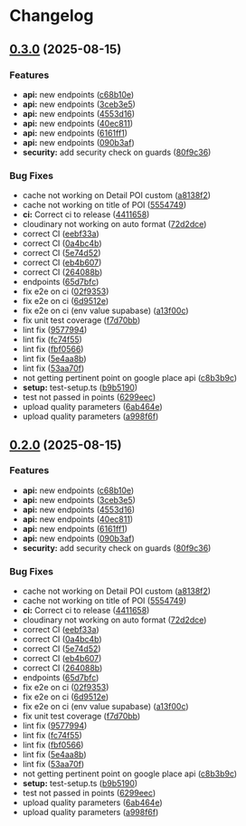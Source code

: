# Changelog

## [0.3.0](https://github.com/SnapyBara/snapybara-back/compare/snapybara-back-v0.2.0...snapybara-back-v0.3.0) (2025-08-15)


### Features

* **api:** new endpoints ([c68b10e](https://github.com/SnapyBara/snapybara-back/commit/c68b10ec7d73a7d346e31534d4c997229de38a69))
* **api:** new endpoints ([3ceb3e5](https://github.com/SnapyBara/snapybara-back/commit/3ceb3e585ce33f81f5f99fdda1f6d2e6e30d81eb))
* **api:** new endpoints ([4553d16](https://github.com/SnapyBara/snapybara-back/commit/4553d16781d2220272ce21d96e470df11589140a))
* **api:** new endpoints ([40ec811](https://github.com/SnapyBara/snapybara-back/commit/40ec811748e765ba98b28b31d55f81b65fd1fd90))
* **api:** new endpoints ([6161ff1](https://github.com/SnapyBara/snapybara-back/commit/6161ff1eb6aae654bef4d474ea3f2911e1c698c5))
* **api:** new endpoints ([090b3af](https://github.com/SnapyBara/snapybara-back/commit/090b3afa8a37d57d019d388038efd85ec3f1f751))
* **security:** add security check on guards ([80f9c36](https://github.com/SnapyBara/snapybara-back/commit/80f9c36bf9e6afb50e41286376cfc8a00de1da35))


### Bug Fixes

* cache not working on Detail POI custom ([a8138f2](https://github.com/SnapyBara/snapybara-back/commit/a8138f28e4c56f67d5a07216e4ca26f6136c1f19))
* cache not working on title of POI ([5554749](https://github.com/SnapyBara/snapybara-back/commit/555474930e9e8a37ee1acb3f72862e41bf8c864e))
* **ci:** Correct ci to release ([4411658](https://github.com/SnapyBara/snapybara-back/commit/44116586a01702a68880652708f43a4da2db27f0))
* cloudinary not working on auto format ([72d2dce](https://github.com/SnapyBara/snapybara-back/commit/72d2dce43aa2cfa0ef31fff5ed72e7c932606cdf))
* correct CI ([eebf33a](https://github.com/SnapyBara/snapybara-back/commit/eebf33ab2cac291831ee8477c23b4b20b7c45d40))
* correct CI ([0a4bc4b](https://github.com/SnapyBara/snapybara-back/commit/0a4bc4b902a242bef0d19123517f0657656d3d9d))
* correct CI ([5e74d52](https://github.com/SnapyBara/snapybara-back/commit/5e74d522967934d5c3a9e5a29f8af029db0a2c17))
* correct CI ([eb4b607](https://github.com/SnapyBara/snapybara-back/commit/eb4b6079be8a5e5f8d0c32c30351b6b8a30c23fb))
* correct CI ([264088b](https://github.com/SnapyBara/snapybara-back/commit/264088b81dd6f660fa6daada08bd86f2bba8a81e))
* endpoints ([65d7bfc](https://github.com/SnapyBara/snapybara-back/commit/65d7bfc71817833a7b694f1ef920d8561943e6bf))
* fix e2e on ci ([02f9353](https://github.com/SnapyBara/snapybara-back/commit/02f9353524b8043479cc4074c6a9f2792904a6a8))
* fix e2e on ci ([6d9512e](https://github.com/SnapyBara/snapybara-back/commit/6d9512e1130220173bbeef5ef3e6c52ed336db4d))
* fix e2e on ci (env value supabase) ([a13f00c](https://github.com/SnapyBara/snapybara-back/commit/a13f00c7d997d8842fbbd02297add09b73dd80e4))
* fix unit test coverage ([f7d70bb](https://github.com/SnapyBara/snapybara-back/commit/f7d70bb2fdc374f03ba8dfae6b8283b6fdaecaf1))
* lint fix ([9577994](https://github.com/SnapyBara/snapybara-back/commit/9577994b34b1185e060b65eaf65b2b97b27a8d72))
* lint fix ([fc74f55](https://github.com/SnapyBara/snapybara-back/commit/fc74f550f4b8022f244497a0b974bb99f2b16012))
* lint fix ([fbf0566](https://github.com/SnapyBara/snapybara-back/commit/fbf0566af578e94d3c8f596a286ae22e7e5f6f86))
* lint fix ([5e4aa8b](https://github.com/SnapyBara/snapybara-back/commit/5e4aa8b96ecc8ccd43e1e805ce2a0456abe440b3))
* lint fix ([53aa70f](https://github.com/SnapyBara/snapybara-back/commit/53aa70fc59a45794d92bd02e89ce22bd41079d34))
* not getting pertinent point on google place api ([c8b3b9c](https://github.com/SnapyBara/snapybara-back/commit/c8b3b9c2d8cb8bfdcfab2ac31f272c3f98959580))
* **setup:** test-setup.ts ([b9b5190](https://github.com/SnapyBara/snapybara-back/commit/b9b519041128f06b48d169bc64535e7fa507a2f8))
* test not passed in points ([6299eec](https://github.com/SnapyBara/snapybara-back/commit/6299eec481937e6e5bbdd909503354de74dd274d))
* upload quality parameters ([6ab464e](https://github.com/SnapyBara/snapybara-back/commit/6ab464e0e36605865b177ace1b081208225c37bc))
* upload quality parameters ([a998f6f](https://github.com/SnapyBara/snapybara-back/commit/a998f6fdc97cf049a12e7a48e57294171b71169b))

## [0.2.0](https://github.com/SnapyBara/snapybara-back/compare/snapybara-back-v0.1.0...snapybara-back-v0.2.0) (2025-08-15)


### Features

* **api:** new endpoints ([c68b10e](https://github.com/SnapyBara/snapybara-back/commit/c68b10ec7d73a7d346e31534d4c997229de38a69))
* **api:** new endpoints ([3ceb3e5](https://github.com/SnapyBara/snapybara-back/commit/3ceb3e585ce33f81f5f99fdda1f6d2e6e30d81eb))
* **api:** new endpoints ([4553d16](https://github.com/SnapyBara/snapybara-back/commit/4553d16781d2220272ce21d96e470df11589140a))
* **api:** new endpoints ([40ec811](https://github.com/SnapyBara/snapybara-back/commit/40ec811748e765ba98b28b31d55f81b65fd1fd90))
* **api:** new endpoints ([6161ff1](https://github.com/SnapyBara/snapybara-back/commit/6161ff1eb6aae654bef4d474ea3f2911e1c698c5))
* **api:** new endpoints ([090b3af](https://github.com/SnapyBara/snapybara-back/commit/090b3afa8a37d57d019d388038efd85ec3f1f751))
* **security:** add security check on guards ([80f9c36](https://github.com/SnapyBara/snapybara-back/commit/80f9c36bf9e6afb50e41286376cfc8a00de1da35))


### Bug Fixes

* cache not working on Detail POI custom ([a8138f2](https://github.com/SnapyBara/snapybara-back/commit/a8138f28e4c56f67d5a07216e4ca26f6136c1f19))
* cache not working on title of POI ([5554749](https://github.com/SnapyBara/snapybara-back/commit/555474930e9e8a37ee1acb3f72862e41bf8c864e))
* **ci:** Correct ci to release ([4411658](https://github.com/SnapyBara/snapybara-back/commit/44116586a01702a68880652708f43a4da2db27f0))
* cloudinary not working on auto format ([72d2dce](https://github.com/SnapyBara/snapybara-back/commit/72d2dce43aa2cfa0ef31fff5ed72e7c932606cdf))
* correct CI ([eebf33a](https://github.com/SnapyBara/snapybara-back/commit/eebf33ab2cac291831ee8477c23b4b20b7c45d40))
* correct CI ([0a4bc4b](https://github.com/SnapyBara/snapybara-back/commit/0a4bc4b902a242bef0d19123517f0657656d3d9d))
* correct CI ([5e74d52](https://github.com/SnapyBara/snapybara-back/commit/5e74d522967934d5c3a9e5a29f8af029db0a2c17))
* correct CI ([eb4b607](https://github.com/SnapyBara/snapybara-back/commit/eb4b6079be8a5e5f8d0c32c30351b6b8a30c23fb))
* correct CI ([264088b](https://github.com/SnapyBara/snapybara-back/commit/264088b81dd6f660fa6daada08bd86f2bba8a81e))
* endpoints ([65d7bfc](https://github.com/SnapyBara/snapybara-back/commit/65d7bfc71817833a7b694f1ef920d8561943e6bf))
* fix e2e on ci ([02f9353](https://github.com/SnapyBara/snapybara-back/commit/02f9353524b8043479cc4074c6a9f2792904a6a8))
* fix e2e on ci ([6d9512e](https://github.com/SnapyBara/snapybara-back/commit/6d9512e1130220173bbeef5ef3e6c52ed336db4d))
* fix e2e on ci (env value supabase) ([a13f00c](https://github.com/SnapyBara/snapybara-back/commit/a13f00c7d997d8842fbbd02297add09b73dd80e4))
* fix unit test coverage ([f7d70bb](https://github.com/SnapyBara/snapybara-back/commit/f7d70bb2fdc374f03ba8dfae6b8283b6fdaecaf1))
* lint fix ([9577994](https://github.com/SnapyBara/snapybara-back/commit/9577994b34b1185e060b65eaf65b2b97b27a8d72))
* lint fix ([fc74f55](https://github.com/SnapyBara/snapybara-back/commit/fc74f550f4b8022f244497a0b974bb99f2b16012))
* lint fix ([fbf0566](https://github.com/SnapyBara/snapybara-back/commit/fbf0566af578e94d3c8f596a286ae22e7e5f6f86))
* lint fix ([5e4aa8b](https://github.com/SnapyBara/snapybara-back/commit/5e4aa8b96ecc8ccd43e1e805ce2a0456abe440b3))
* lint fix ([53aa70f](https://github.com/SnapyBara/snapybara-back/commit/53aa70fc59a45794d92bd02e89ce22bd41079d34))
* not getting pertinent point on google place api ([c8b3b9c](https://github.com/SnapyBara/snapybara-back/commit/c8b3b9c2d8cb8bfdcfab2ac31f272c3f98959580))
* **setup:** test-setup.ts ([b9b5190](https://github.com/SnapyBara/snapybara-back/commit/b9b519041128f06b48d169bc64535e7fa507a2f8))
* test not passed in points ([6299eec](https://github.com/SnapyBara/snapybara-back/commit/6299eec481937e6e5bbdd909503354de74dd274d))
* upload quality parameters ([6ab464e](https://github.com/SnapyBara/snapybara-back/commit/6ab464e0e36605865b177ace1b081208225c37bc))
* upload quality parameters ([a998f6f](https://github.com/SnapyBara/snapybara-back/commit/a998f6fdc97cf049a12e7a48e57294171b71169b))
